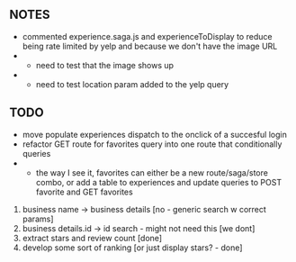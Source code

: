## NOTES
- commented experience.saga.js and experienceToDisplay to reduce being rate limited by yelp and because we don't have the image URL
- - need to test that the image shows up
- - need to test location param added to the yelp query


## TODO


- move populate experiences dispatch to the onclick of a succesful login
- refactor GET route for favorites query into one route that conditionally queries
- - the way I see it, favorites can either be a new route/saga/store combo, or add a table to experiences and update queries to POST favorite and GET favorites

1. business name -> business details [no - generic search w correct params]
2. business details.id -> id search - might not need this [we dont]
3. extract stars and review count [done]
4. develop some sort of ranking [or just display stars? - done]


